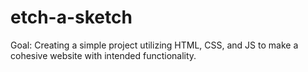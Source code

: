 # etch-a-sketch

Goal: Creating a simple project utilizing HTML, CSS, and JS to make a cohesive website with intended functionality.